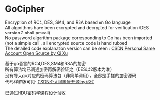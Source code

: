 # GoCipher
Encryption of RC4, DES, SM4, and RSA based on Go language<br>
All algorithms have been encrypted and decrypted for verification (DES version 2 shall prevail)<br>
No password algorithm package corresponding to Go has been imported (not a simple call), all encrypted source code is hand rubbed<br>
The detailed code explanation version can be seen : [CSDN Personal Same Account Open Source by Qi Xu](https://blog.csdn.net/2302_78965451?spm=1000.2115.3001.5343) <br>

基于go语言的RC4,DES,SM4和RSA的加密<br>
所有算法均已调通加密再解密验证之（DES以2版本为准）<br>
没有导入go对应的密码算法包（非简单调用），全部是手搓的加密源码<br>
代码详解版可见: [CSDN个人同账号开源 by祁许](https://blog.csdn.net/2302_78965451?spm=1000.2115.3001.5343) <br>
<br>
已通过HDU密码学课程设计验收
